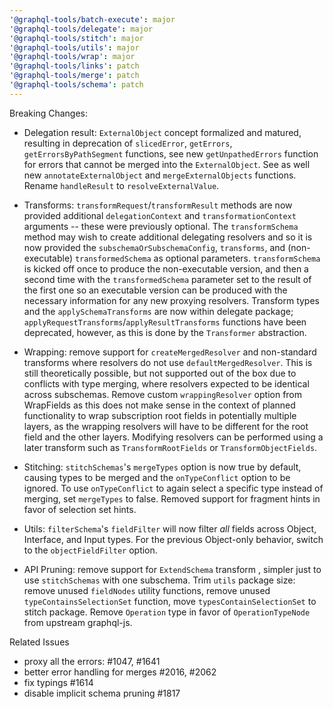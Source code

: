 ```yaml
---
'@graphql-tools/batch-execute': major
'@graphql-tools/delegate': major
'@graphql-tools/stitch': major
'@graphql-tools/utils': major
'@graphql-tools/wrap': major
'@graphql-tools/links': patch
'@graphql-tools/merge': patch
'@graphql-tools/schema': patch
---
```


Breaking Changes:
- Delegation result: `ExternalObject` concept formalized and matured, resulting in deprecation of `slicedError`, `getErrors`, `getErrorsByPathSegment` functions, see new `getUnpathedErrors` function for errors that cannot be merged into the `ExternalObject`. See as well new `annotateExternalObject` and `mergeExternalObjects` functions. Rename `handleResult` to `resolveExternalValue`.

- Transforms: `transformRequest`/`transformResult` methods are now provided additional `delegationContext` and `transformationContext` arguments -- these were previously optional. The `transformSchema` method may wish to create additional delegating resolvers and so it is now provided the `subschemaOrSubschemaConfig`, `transforms`, and (non-executable) `transformedSchema` as optional parameters. `transformSchema` is kicked off once to produce the non-executable version, and then a second time with the `transformedSchema` parameter set to the result of the first one so an executable version can be produced with the necessary information for any new proxying resolvers. Transform types and the `applySchemaTransforms` are now within delegate package; `applyRequestTransforms`/`applyResultTransforms` functions have been deprecated, however, as this is done by the `Transformer` abstraction.

- Wrapping: remove support for `createMergedResolver` and non-standard transforms where resolvers do not use `defaultMergedResolver`. This is still theoretically possible, but not supported out of the box due to conflicts with type merging, where resolvers expected to be identical across subschemas. Remove custom `wrappingResolver` option from WrapFields as this does not make sense in the context of planned functionality to wrap subscription root fields in potentially multiple layers, as the wrapping resolvers will have to be different for the root field and the other layers. Modifying resolvers can be performed using a later transform such as `TransformRootFields` or `TransformObjectFields`.

- Stitching: `stitchSchemas`'s `mergeTypes` option is now true by default, causing types to be merged and the `onTypeConflict` option to be ignored. To use `onTypeConflict` to again select a specific type instead of merging, set `mergeTypes` to false. Removed support for fragment hints in favor of selection set hints.

- Utils: `filterSchema`'s `fieldFilter` will now filter *all* fields across Object, Interface, and Input types. For the previous Object-only behavior, switch to the `objectFieldFilter` option.

- API Pruning: remove support for `ExtendSchema` transform , simpler just to use `stitchSchemas` with one subschema. Trim `utils` package size: remove unused `fieldNodes` utility functions, remove unused `typeContainsSelectionSet` function, move `typesContainSelectionSet` to stitch package. Remove `Operation` type in favor of `OperationTypeNode` from upstream graphql-js.

Related Issues

- proxy all the errors: #1047, #1641
- better error handling for merges #2016, #2062
- fix typings #1614
- disable implicit schema pruning #1817

